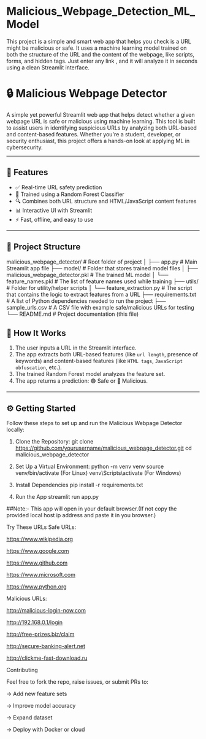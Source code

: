 # Malicious_Webpage_Detection_ML_Model
This project is a simple and smart web app that helps you check is a URL might be malicious or safe. It uses a machine learning model trained on both the structure of the URL and the content of the webpage, like scripts, forms, and hidden tags. Just enter any link , and it will analyze it in seconds using a clean Streamlit interface.


# 🔒 Malicious Webpage Detector

A simple yet powerful Streamlit web app that helps detect whether a given webpage URL is safe or malicious using machine learning. This tool is built to assist users in identifying suspicious URLs by analyzing both URL-based and content-based features. Whether you're a student, developer, or security enthusiast, this project offers a hands-on look at applying ML in cybersecurity.

---

## 🚀 Features

- ✅ Real-time URL safety prediction  
- 🧠 Trained using a Random Forest Classifier  
- 🔍 Combines both URL structure and HTML/JavaScript content features  
- 📊 Interactive UI with Streamlit  
- ⚡ Fast, offline, and easy to use

---

## 📂 Project Structure

malicious_webpage_detector/     # Root folder of project
│
├── app.py                      # Main Streamlit app file
├── model/                      # Folder that stores trained model files
│   ├── malicious_webpage_detector.pkl   # The trained ML model
│   └── feature_names.pkl      # The list of feature names used while training
├── utils/                      # Folder for utility/helper scripts
│   └── feature_extraction.py  # The script that contains the logic to extract features from a URL
├── requirements.txt            # A list of Python dependencies needed to run the project
├── sample_urls.csv             # A CSV file with example safe/malicious URLs for testing
└── README.md                   # Project documentation (this file)


## 🧠 How It Works

1. The user inputs a URL in the Streamlit interface.
2. The app extracts both URL-based features (like `url length`, presence of keywords) and content-based features (like `HTML tags`, `JavaScript obfuscation`, etc.).
3. The trained Random Forest model analyzes the feature set.
4. The app returns a prediction: 🟢 Safe or 🔴 Malicious.

---

## ⚙️ Getting Started

Follow these steps to set up and run the Malicious Webpage Detector locally:

1. Clone the Repository:
    git clone https://github.com/yourusername/malicious_webpage_detector.git
    cd malicious_webpage_detector

2. Set Up a Virtual Environment:
    python -m venv venv
    source venv/bin/activate (For Linux)
    venv\Scripts\activate  (For Windows)

3. Install Dependencies
    pip install -r requirements.txt

4. Run the App
    streamlit run app.py


##Note:- This app will open in your default browser.(If not copy the provided local host ip address and paste it in you browser.)


 Try These URLs
Safe URLs:

  https://www.wikipedia.org
  
  https://www.google.com
  
  https://www.github.com
  
  https://www.microsoft.com
  
  https://www.python.org

Malicious URLs:

  http://malicious-login-now.com
  
  http://192.168.0.1/login
  
  http://free-prizes.biz/claim
  
  http://secure-banking-alert.net
  
  http://clickme-fast-download.ru

Contributing

Feel free to fork the repo, raise issues, or submit PRs to:
  
->  Add new feature sets

->  Improve model accuracy

->  Expand dataset

->  Deploy with Docker or cloud










